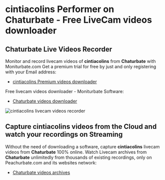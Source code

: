 # cintiacolins Performer on Chaturbate - Free LiveCam videos downloader

## Chaturbate Live Videos Recorder

Monitor and record livecam videos of **cintiacolins** from **Chaturbate** with Moniturbate.com
Get a premium trial for free by just and only registering with your Email address:
* [cintiacolins Premium videos downloader](https://moniturbate.com/request-demo-licence-key.html)

Free livecam videos downloader - Moniturbate Software:
* [Chaturbate videos downloader](https://moniturbate.com/moniturbate-download-software.html)

![cintiacolins livecam videos recorder](https://peachurnet.com/templates/moniturbate-software.png)


## Capture cintiacolins videos from the Cloud and watch your recordings on Streaming

Without the need of downloading a software, capture **cintiacolins** livecam videos from **Chaturbate** 100% online.
Watch Livecam archives from **Chaturbate** unlimitedly from thousands of existing recordings, only on Peachurbate.com and its websites network:
* [Chaturbate videos archives](https://peachurnet.com/)